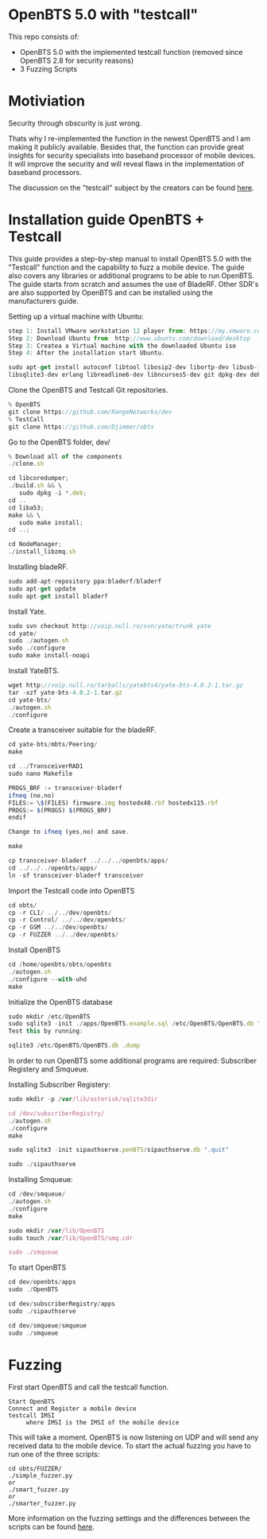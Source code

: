 # OpenBTS 5.0 with "testcall"

This repo consists of:

 * OpenBTS 5.0 with the implemented testcall function (removed since OpenBTS 2.8 for security reasons)
 * 3 Fuzzing Scripts


# Motiviation
Security through obscurity is just wrong. 

Thats why I re-implemented the function in the newest OpenBTS and I am making it publicly available. Besides that, the function can provide great insights for security specialists into baseband processor of mobile devices. It will improve the security and will reveal flaws in the implementation of baseband processors. 

The discussion on the "testcall" subject by the creators can be found [here](http://sourceforge.net/p/openbts/mailman/openbts-discuss/thread/026f01ce30e8%24bf12f680%243d38e380%24%40schmid.xxx/#msg30679550).


# Installation guide OpenBTS + Testcall
This guide provides a step-by-step manual to install OpenBTS 5.0 with the "Testcall"  function and the capability to fuzz a mobile device. The guide also covers any libraries or additional programs to be able to run OpenBTS. The guide starts from scratch and assumes the use of BladeRF. Other SDR's are also supported by OpenBTS and can be installed using the manufacturers guide.

Setting up a virtual machine with Ubuntu:
```javascript
step 1: Install VMware workstation 12 player from: https://my.vmware.com/web/vmware/free#desktop_end_user_computing/vmware_workstation_player/12_0
Step 2: Download Ubuntu from  http://www.ubuntu.com/download/desktop
Step 3: Createa a Virtual machine with the downloaded Ubuntu iso
Step 4: After the installation start Ubuntu.
````

```javascript
sudo apt-get install autoconf libtool libosip2-dev libortp-dev libusb-1.0-0-dev g++ sqlite3 
libsqlite3-dev erlang libreadline6-dev libncurses5-dev git dpkg-dev debhelper libssl-dev
````


Clone the OpenBTS and Testcall Git repositories.
```javascript
% OpenBTS
git clone https://github.com/RangeNetworks/dev
% TestCall
git clone https://github.com/Djimmer/obts
````


Go to the OpenBTS folder, dev/
```javascript
% Download all of the components
./clone.sh

cd libcoredumper;
./build.sh && \
   sudo dpkg -i *.deb;
cd ..
cd liba53;
make && \
   sudo make install;
cd ..;

cd NodeManager;
./install_libzmq.sh 
````

Installing bladeRF.
```javascript
sudo add-apt-repository ppa:bladerf/bladerf
sudo apt-get update
sudo apt-get install bladerf
````

Install Yate.
```javascript
sudo svn checkout http://voip.null.ro/svn/yate/trunk yate
cd yate/
sudo ./autogen.sh
sudo ./configure
sudo make install-noapi
````

Install YateBTS.
```javascript
wget http://voip.null.ro/tarballs/yatebts4/yate-bts-4.0.2-1.tar.gz
tar -xzf yate-bts-4.0.2-1.tar.gz
cd yate-bts/
./autogen.sh
./configure
````


Create a transceiver suitable for the bladeRF.
```javascript
cd yate-bts/mbts/Peering/
make

cd ../TransceiverRAD1
sudo nano Makefile

PROGS_BRF := transceiver-bladerf
ifneq (no,no)
FILES:= \$(FILES) firmware.img hostedx40.rbf hostedx115.rbf
PROGS:= $(PROGS) $(PROGS_BRF)
endif

Change to ifneq (yes,no) and save.

make

cp transceiver-bladerf ../../../openbts/apps/
cd ../../../openbts/apps/
ln -sf transceiver-bladerf transceiver
````

Import the Testcall code into OpenBTS
```javascript
cd obts/
cp -r CLI/ ../../dev/openbts/
cp -r Control/ ../../dev/openbts/
cp -r GSM ../../dev/openbts/
cp -r FUZZER ../../dev/openbts/
````


Install OpenBTS
```javascript
cd /home/openbts/obts/openbts
./autogen.sh
./configure --with-uhd
make
````

Initialize the OpenBTS database
```javascript
sudo mkdir /etc/OpenBTS
sudo sqlite3 -init ./apps/OpenBTS.example.sql /etc/OpenBTS/OpenBTS.db ".quit"
Test this by running:

sqlite3 /etc/OpenBTS/OpenBTS.db .dump
````

In order to run OpenBTS some additional programs are required: Subscriber Registery and Smqueue.

Installing Subscriber Registery:
```javascript
sudo mkdir -p /var/lib/asterisk/sqlite3dir

cd /dev/subscriberRegistry/
./autogen.sh
./configure
make

sudo sqlite3 -init sipauthserve.penBTS/sipauthserve.db ".quit"

sudo ./sipauthserve
````

Installing Smqueue:
```javascript
cd /dev/smqueue/
./autogen.sh
./configure
make

sudo mkdir /var/lib/OpenBTS
sudo touch /var/lib/OpenBTS/smq.cdr

sudo ./smqueue
````

To start OpenBTS
```javascript
cd dev/openbts/apps
sudo ./OpenBTS

cd dev/subscriberRegistry/apps
sudo ./sipauthserve

cd dev/smqueue/smqueue
sudo ./smqueue
````
# Fuzzing
First start OpenBTS and call the testcall function.
````
Start OpenBTS
Connect and Register a mobile device
testcall IMSI 
     where IMSI is the IMSI of the mobile device
````

This will take a moment. OpenBTS is now listening on UDP and will send any received data to the mobile device.
To start the actual fuzzing you have to run one of the three scripts:
````
cd obts/FUZZER/
./simple_fuzzer.py
or
./smart_fuzzer.py
or
./smarter_fuzzer.py
````

More information on the fuzzing settings and the differences between the scripts can be found [here](www.google.com).

